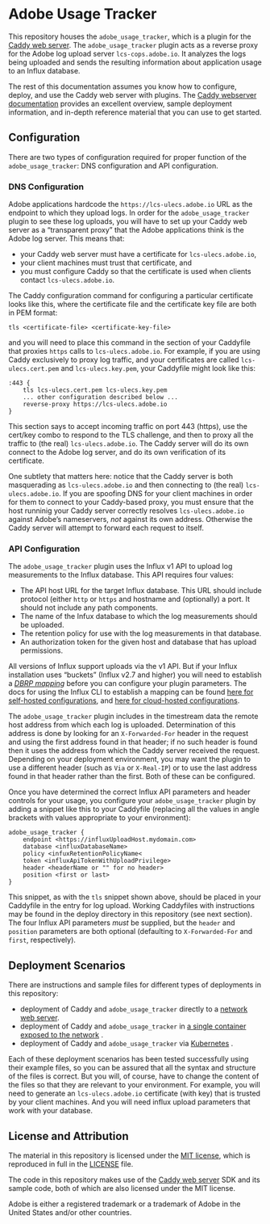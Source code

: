 # Adobe Usage Tracker

This repository houses the `adobe_usage_tracker`, which is a plugin for the [Caddy web server](https://caddyserver.com). The `adobe_usage_tracker` plugin acts as a reverse proxy for the Adobe log upload server `lcs-cops.adobe.io`.  It analyzes the logs being uploaded and sends the resulting information about application usage to an Influx database.

The rest of this documentation assumes you know how to configure, deploy, and use the Caddy web server with plugins.  The [Caddy webserver documentation](https://caddyserver.com/docs/) provides an excellent overview, sample deployment information, and in-depth reference material that you can use to get started. 

## Configuration

There are two types of configuration required for proper function of the `adobe_usage_tracker`: DNS configuration and API configuration.

### DNS Configuration

Adobe applications hardcode the `https://lcs-ulecs.adobe.io` URL as the endpoint to which they upload logs. In order for the `adobe_usage_tracker` plugin to see these log uploads, you will have to set up your Caddy web server as a “transparent proxy” that the Adobe applications think is the Adobe log server.  This means that:

*  your Caddy web server must have a certificate for `lcs-ulecs.adobe.io`,
*  your client machines must trust that certificate, and
* you must configure Caddy so that the certificate is used when clients contact `lcs-ulecs.adobe.io`.  

The Caddy configuration command for configuring a particular certificate looks like this, where the certificate file and the certificate key file are both in PEM format:

```Caddyfile
tls <certificate-file> <certificate-key-file>
```

and you will need to place this command in the section of your Caddyfile that proxies `https` calls to `lcs-ulecs.adobe.io`. For example, if you are using Caddy exclusively to proxy log traffic, and your certificates are called `lcs-ulecs.cert.pem` and `lcs-ulecs.key.pem`, your Caddyfile might look like this:

```Caddyfile
:443 {
	tls lcs-ulecs.cert.pem lcs-ulecs.key.pem
	... other configuration described below ...
	reverse-proxy https://lcs-ulecs.adobe.io
}
```

This section says to accept incoming traffic on port 443 (https), use the cert/key combo to respond to the TLS challenge, and then to proxy all the traffic to (the real) `lcs-ulecs.adobe.io`.  The Caddy server will do its own connect to the Adobe log server, and do its own verification of its certificate.

One subtlety that matters here: notice that the Caddy server is both masquerading as `lcs-ulecs.adobe.io` and then connecting to (the real) `lcs-ulecs.adobe.io`.  If you are spoofing DNS for your client machines in order for them to connect to your Caddy-based proxy, you must ensure that the host runninig your Caddy server correctly resolves `lcs-ulecs.adobe.io` against Adobe’s nameservers, *not* against its own address. Otherwise the Caddy server will attempt to forward each request to itself.

### API Configuration

The `adobe_usage_tracker` plugin uses the Influx v1 API to upload log measurements to the Influx database.  This API requires four values:

* The API host URL for the target Influx database. This URL should include protocol (either `http` or `https` and hostname and (optionally) a port. It should not include any path components.
* The name of the Infux database to which the log measurements should be uploaded.
* The retention policy for use with the log measurements in that database.
* An authorization token for the given host and database that has upload permissions.

All versions of Influx support uploads via the v1 API.  But if your Influx installation uses “buckets” (Influx v2.7 and higher) you will need to establish a [*DBRP mapping*](https://docs.influxdata.com/influxdb/v2/reference/api/influxdb-1x/dbrp/) before you can configure your plugin parameters.  The docs for using the Influx CLI to establish a mapping can be found [here for self-hosted configurations](https://docs.influxdata.com/influxdb/v2/reference/cli/influx/v1/dbrp/), and [here for cloud-hosted configurations](https://docs.influxdata.com/influxdb/cloud/query-data/influxql/dbrp/).

The `adobe_usage_tracker` plugin includes in the timestream data the remote host address from which each log is uploaded. Determination of this address is done by looking for an `X-Forwarded-For` header in the request and using the first address found in that header; if no such header is found then it uses the address from which the Caddy server received the request.  Depending on your deployment environment, you may want the plugin to use a different header (such as `Via` or `X-Real-IP`) or to use the last address found in that header rather than the first.  Both of these can be configured.

Once you have determined the correct Influx API parameters and header controls for your usage, you configure your `adobe_usage_tracker` plugin by adding a snippet like this to your Caddyfile (replacing all the values in angle brackets with values appropriate to your environment):

```Caddyfile
adobe_usage_tracker {
    endpoint <https://influxUploadHost.mydomain.com>
    database <influxDatabaseName>
    policy <infuxRetentionPolicyName<
    token <influxApiTokenWithUploadPrivilege>
    header <headerName or "" for no header>
    position <first or last>
}
```

This snippet, as with the `tls` snippet shown above, should be placed in your Caddyfile in the entry for log upload.  Working Caddyfiles with instructions may be found in the deploy directory in this repository (see next section). The four Influx API parameters _must_ be supplied, but the `header` and `position` parameters are both optional (defaulting to `X-Forwarded-For` and `first`, respectively).

## Deployment Scenarios

There are instructions and sample files for different types of deployments in this repository:

* deployment of Caddy and `adobe_usage_tracker` directly to a  [network web server](deploy/server/README.md).
* deployment of Caddy and `adobe_usage_tracker` in [a single container exposed to the network](deploy/docker/README.md) .
* deployment of Caddy and `adobe_usage_tracker` via [Kubernetes](deploy/k8s/README.md) . 

Each of these deployment scenarios has been tested successfully using their example files, so you can be assured that all the syntax and structure of the files is correct.  But you will, of course, have to change the content of the files so that they are relevant to your environment. For example, you will need to generate an `lcs-ulecs.adobe.io` certificate (with key) that is trusted by your client machines. And you will need influx upload parameters that work with your database.

## License and Attribution

The material in this repository is licensed under the [MIT license](https://opensource.org/license/mit), which is reproduced in full in the [LICENSE](LICENSE) file.

The code in this repository makes use of the [Caddy web server](https://caddyserver.com) SDK and its sample code, both of which are also licensed under the MIT license.

Adobe is either a registered trademark or a trademark of Adobe in the United States and/or other countries.
